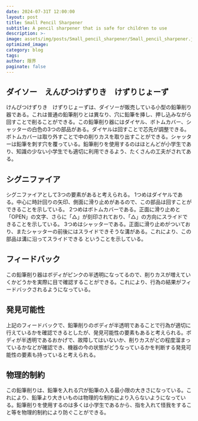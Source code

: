 ```yaml
---
date: 2024-07-31T 12:00:00
layout: post
title: Small Pencil Sharpener
subtitle: A pencil sharpener that is safe for children to use
description: >-
image: assets/img/posts/Small_pencil_sharpener/Small_pencil_sharpener.jpg
optimized_image: 
category: blog
tags: 
author: 限界
paginate: false
---
```


## ダイソー　えんぴつけずりき　けずりじょーず

けんぴつけずりき　けずりじょーずは、ダイソーが販売している小型の鉛筆削り器である。これは普通の鉛筆削りとは異なり、穴に鉛筆を挿し、押し込みながら回すことで削ることができる。この鉛筆削り器にはダイヤル、ボトムカバー、シャッターの白色の3つの部品がある。ダイヤルは回すことで芯先が調整できる。ボトムカバーは取り外すことで中の削りカスを取り出すことができる。シャッターは鉛筆を刺す穴を覆っている。鉛筆削りを使用するのはほとんどが小学生であり、知識の少ない小学生でも適切に利用できるよう、たくさんの工夫がされてある。

## シグニファイア

シグニファイアとして3つの要素があると考えられる。
1つめはダイヤルである。中心に時計回りの矢印、側面に滑り止めがあるので、この部品は回すことができることを示している。
2つめはボトムカバーである。正面に滑り止めと「OPEN」の文字、さらに「△」が刻印されており、「△」の方向にスライドできることを示している。
3つめはシャッターである。正面に滑り止めがついており、またシャッターの前後にはスライドできそうな溝がある。これにより、この部品は溝に沿ってスライドできる
ということを示している。

## フィードバック

この鉛筆削り器はボディがピンクの半透明になってるので、削りカスが増えていくかどうかを実際に目で確認することができる。これにより、行為の結果がフィードバックされるようになっている。

## 発見可能性

上記のフィードバックで、鉛筆削りのボディが半透明であることで行為が適切に行えているかを確認できるとしたが、発見可能性の要素もあると考えられる。ボディが半透明であるおかげで、故障してはいないか、削りカスがどの程度溜まっているかなどが確認でき、機器の今の状態がどうなっているかを判断する発見可能性の要素も持っていると考えられる。

## 物理的制約

この鉛筆削りは、鉛筆を入れる穴が鉛筆の入る最小限の大きさになっている。これにより、鉛筆より大きいものは物理的な制約により入らないようになっている。鉛筆削りを使用するのは多くは小学生であるから、指を入れて怪我をすること等を物理的制約により防ぐことができる。